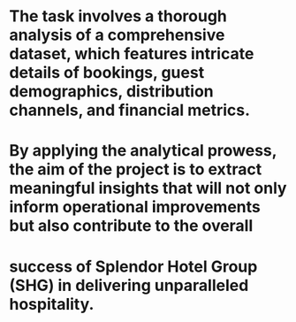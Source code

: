 # The task involves a thorough analysis of a comprehensive dataset, which features intricate details of bookings, guest demographics, distribution channels, and financial metrics. 
# By applying the analytical prowess, the aim of the project is to extract meaningful insights that will not only inform operational improvements but also contribute to the overall 
# success of Splendor Hotel Group (SHG) in delivering unparalleled hospitality.
